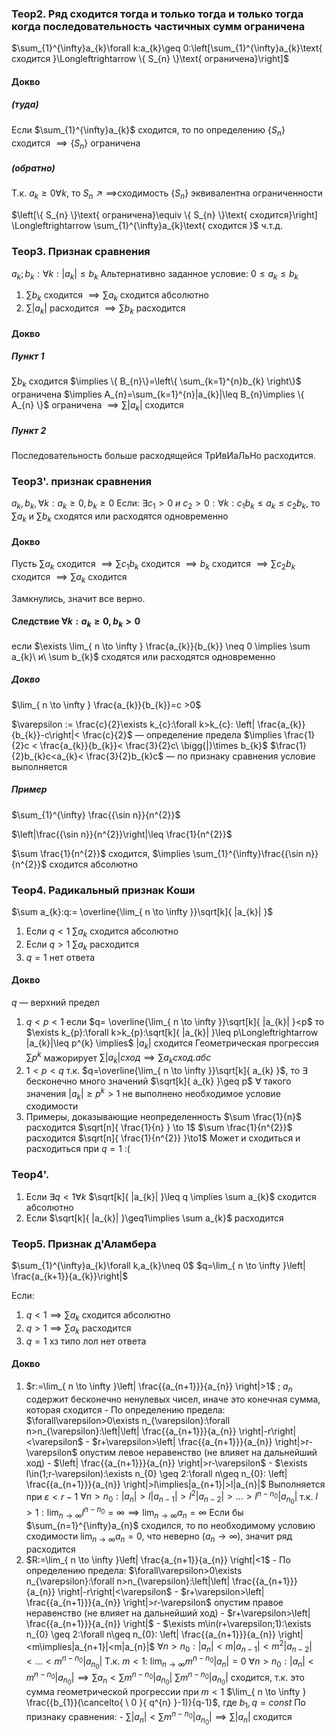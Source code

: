 ### Теор2. Ряд сходится тогда и только тогда и только тогда когда последовательность частичных сумм ограничена

$\sum_{1}^{\infty}a_{k}\forall k:a_{k}\geq 0:\left[\sum_{1}^{\infty}a_{k}\text{ сходится }\Longleftrightarrow \{ S_{n} \}\text{ ограничена}\right]$

#### Докво 
##### (туда)

Если $\sum_{1}^{\infty}a_{k}$ сходится, то по определению $\{ S_{n} \}$ сходится $\implies \{ S_{n} \}$ ограничена

##### (обратно)

Т.к. $a_{k}\geq 0 \forall k$, то $S_{n}\nearrow\implies$сходимость $\{ S_{n} \}$ эквивалентна ограниченности

$\left[\{ S_{n} \}\text{ ограничена}\equiv \{ S_{n} \}\text{ сходится}\right] \Longleftrightarrow \sum_{1}^{\infty}a_{k}\text{ сходится }$
ч.т.д.
### Теор3. Признак сравнения

$a_{k};b_{k}:\forall k:|a_{k}|\leq b_{k}$ 
Альтернативно заданное условие: $0\leq a_{k} \leq b_{k}$

1. $\sum b_{k}$ сходится $\implies \sum a_{k}$ сходится абсолютно
2. $\sum |a_{k}|$ расходится $\implies \sum b_{k}$ расходится

#### Докво 
##### Пункт 1

 $\sum b_{k}$ сходится $\implies \{ B_{n}\}=\left\{  \sum_{k=1}^{n}b_{k}  \right\}$ ограничена $\implies A_{n}=\sum_{k=1}^{n}|a_{k}|\leq B_{n}\implies \{ A_{n} \}$ ограничена $\implies\sum |a_{k}|$ сходится 

##### Пункт 2
Последовательность больше расходящейся ТрИвИаЛьНо расходится. 
### Теор3'. признак сравнения

$a_{k},b_{k},\forall k:a_{k}\geq 0,b_{k} \geq0$
Если: $\exists c_{1}>0\ и\ c_{2}>0:\forall k:c_{1}b_{k}\leq a_{k}\leq c_{2}b_{k}$, то $\sum a_{k}$ и $\sum b_{k}$ сходятся или расходятся одновременно

#### Докво

Пусть $\sum a_{k}$ сходится $\implies \sum c_{1}b_{k}$ сходится $\implies b_{k}$ сходится $\implies \sum c_{2}b_{k}$ сходится $\implies \sum a_{k}$ сходится

Замкнулись, значит все верно.
#### Следствие $\forall k:a_{k}\geq 0,b_{k}>0$

если $\exists \lim_{ n \to \infty } \frac{a_{k}}{b_{k}} \neq 0 \implies \sum a_{k}\ и\ \sum b_{k}$ сходятся или расходятся одновременно

##### Докво

$\lim_{ n \to \infty } \frac{a_{k}}{b_{k}}=c >0$

$\varepsilon := \frac{c}{2}\exists k_{c}:\forall k>k_{c}: \left| \frac{a_{k}}{b_{k}}-c\right|< \frac{c}{2}$ — определение предела
$\implies \frac{1}{2}c < \frac{a_{k}}{b_{k}}< \frac{3}{2}c\ \bigg{|}\times b_{k}$
$\frac{1}{2}b_{k}c<a_{k}< \frac{3}{2}b_{k}c$ — по признаку сравнения условие выполняется
##### Пример

$\sum_{1}^{\infty} \frac{{\sin n}}{n^{2}}$

$\left|\frac{{\sin n}}{n^{2}}\right|\leq \frac{1}{n^{2}}$

$\sum \frac{1}{n^{2}}$ сходится, $\implies \sum_{1}^{\infty}\frac{{\sin n}}{n^{2}}$ сходится абсолютно

### Теор4. Радикальный признак Коши

$\sum a_{k}:q:= \overline{\lim_{ n \to \infty }}\sqrt[k]{ |a_{k}| }$

1. Если $q < 1$
   $\sum a_{k}$ сходится абсолютно
2. Если $q > 1$
   $\sum a_{k}$ расходится
3. $q=1$ нет ответа
   
#### Докво

$q$ — верхний предел

1. $q <p<1$ 
   если $q= \overline{\lim_{ n \to \infty }}\sqrt[k]{ |a_{k}| }<p$
   то $\exists k_{p}:\forall k>k_{p}:\sqrt[k]{ |a_{k}| }\leq p\Longleftrightarrow |a_{k}|\leq p^{k} \implies$ $|a_{k}|$ сходится
   Геометрическая прогрессия $\sum p^{k}$ мажорирует
   $\sum |a_{k}|сход\implies \sum a_{k}сход.абс$
2. $1 < p <q$
   т.к. $q=\overline{\lim_{ n \to \infty }}\sqrt[k]{ a_{k} }$, то $\exists$ бесконечно много значений $\sqrt[k]{ a_{k} }\geq p$ $\forall$ такого значения $|a_{k}|\geq p^{k}>1$ не выполнено необходимое условие сходимости
3. Примеры, доказывающие неопределенность
   $\sum \frac{1}{n}$ расходится $\sqrt[n]{ \frac{1}{n} } \to 1$
   $\sum \frac{1}{n^{2}}$ расходится $\sqrt[n]{ \frac{1}{n^{2}} }\to1$
   Может и сходиться и расходиться при $q=1$ :(
   
### Теор4'.

1. Если $\exists q<1\forall k$
   $\sqrt[k]{ |a_{k}| }\leq q \implies \sum a_{k}$ сходится абсолютно
2. Если $\sqrt[k]{ |a_{k}| }\geq1\implies \sum a_{k}$ расходится

### Теор5. Признак д'Аламбера

$\sum_{1}^{\infty}a_{k}\forall k,a_{k}\neq 0$
$q=\lim_{ n \to \infty }\left| \frac{a_{k+1}}{a_{k}}\right|$

Если:
1. $q<1\implies \sum a_{k}$ сходится абсолютно
2. $q > 1\implies \sum a_{k}$ расходится
3. $q=1$ хз типо лол нет ответа

#### Докво

1. $r:=\lim_{ n \to \infty }\left| \frac{{a_{n+1}}}{a_{n}} \right|>1$ ; $a_{n}$ содержит бесконечно ненулевых чисел, иначе это конечная сумма, которая сходится
	   - По определению предела: 
			 $\forall\varepsilon>0\exists n_{\varepsilon}:\forall n>n_{\varepsilon}:\left|\left| \frac{{a_{n+1}}}{a_{n}} \right|-r\right|<\varepsilon$
	   - $r+\varepsilon>\left| \frac{{a_{n+1}}}{a_{n}} \right|>r-\varepsilon$ опустим левое неравенство (не влияет на дальнейший ход)
	   - $\left| \frac{{a_{n+1}}}{a_{n}} \right|>r-\varepsilon$
	   -   $\exists l\in(1;r-\varepsilon):\exists n_{0} \geq 2:\forall n\geq n_{0}: \left| \frac{{a_{n+1}}}{a_{n}} \right|>l\implies|a_{n+1}|>l|a_{n}|$ 
	Выполняется при $\varepsilon < r-1$	
	$\forall n > n_{0}:|a_{n}|>l|a_{n-1}|>l^{2}|a_{n-2}|>\dots>l^{n-n_{0}}|a_{n_{0}}|$
	т.к. $l>1:\lim_{ n \to \infty }l^{n-n_{0}}=\infty\implies\lim_{ n \to \infty }a_{n}=\infty$ 
	Если бы $\sum_{n=1}^{\infty}a_{n}$ сходился, то по необходимому условию сходимости $\lim_{ n \to \infty }a_{n}=0$, что неверно ($a_{n}\to \infty$), значит ряд расходится
1. $R:=\lim_{ n \to \infty }\left| \frac{a_{n+1}}{a_{n}} \right|<1$
	   - По определению предела:
	 $\forall\varepsilon>0\exists n_{\varepsilon}:\forall n>n_{\varepsilon}:\left|\left| \frac{{a_{n+1}}}{a_{n}} \right|-r\right|<\varepsilon$
	   - $r+\varepsilon>\left| \frac{{a_{n+1}}}{a_{n}} \right|>r-\varepsilon$ опустим правое неравенство (не влияет на дальнейший ход)
	   - $r+\varepsilon>\left| \frac{{a_{n+1}}}{a_{n}} \right|$
	   - $\exists m\in(r+\varepsilon;1):\exists n_{0} \geq 2:\forall n\geq n_{0}: \left| \frac{{a_{n+1}}}{a_{n}} \right|<m\implies|a_{n+1}|<m|a_{n}|$ 
   $\forall n > n_{0}:|a_{n}|<m|a_{n-1}|<m^{2}|a_{n-2}|<\dots<m^{n-n_{0}}|a_{n_{0}}|$
   Т.к. $m < 1$: $\lim_{ n \to \infty }m^{n-n_{0}}|a_{n}|=0$ 
   $\forall n>n_{0}:|a_{n}|<m^{n-n_{0}}|a_{n_{0}}|\implies \sum a_{n} < \sum m^{n-n_{0}}|a_{n_{0}}|$
   $\sum m^{n-n_{0}}|a_{n_{0}}|$ сходится, т.к. это сумма геометрической прогрессии при $m < 1$
   $\lim_{ n \to \infty } \frac{{b_{1}}(\cancelto{ \ 0 }{ q^{n} }-1)}{q-1}$, где $b_{1},q=const$
   По признаку сравнения:
		   - $\sum|a_{n}|<\sum m^{n-n_{0}}|a_{n_{0}}|\implies \sum |a_{n}|$ сходится